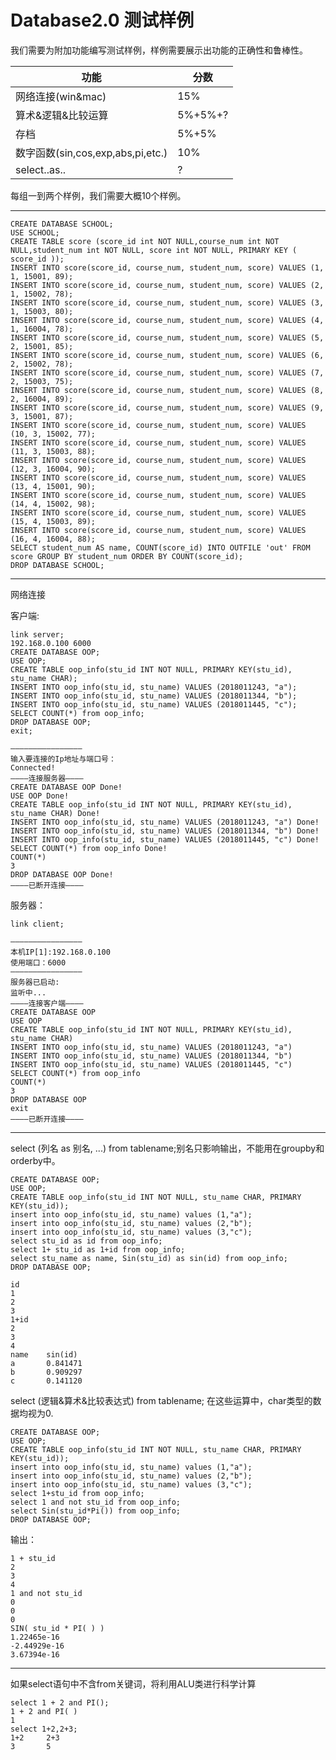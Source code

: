 # Database2.0 测试样例

我们需要为附加功能编写测试样例，样例需要展示出功能的正确性和鲁棒性。

| 功能                              | 分数    |
| --------------------------------- | ------- |
| 网络连接(win&mac)                 | 15%     |
| 算术&逻辑&比较运算                | 5%+5%+? |
| 存档                              | 5%+5%   |
| 数字函数(sin,cos,exp,abs,pi,etc.) | 10%     |
| select..as..                      | ?       |

每组一到两个样例，我们需要大概10个样例。

---

```mysql
CREATE DATABASE SCHOOL;
USE SCHOOL;
CREATE TABLE score (score_id int NOT NULL,course_num int NOT NULL,student_num int NOT NULL, score int NOT NULL, PRIMARY KEY ( score_id ));
INSERT INTO score(score_id, course_num, student_num, score) VALUES (1, 1, 15001, 89);
INSERT INTO score(score_id, course_num, student_num, score) VALUES (2, 1, 15002, 78);
INSERT INTO score(score_id, course_num, student_num, score) VALUES (3, 1, 15003, 80);
INSERT INTO score(score_id, course_num, student_num, score) VALUES (4, 1, 16004, 78);
INSERT INTO score(score_id, course_num, student_num, score) VALUES (5, 2, 15001, 85);
INSERT INTO score(score_id, course_num, student_num, score) VALUES (6, 2, 15002, 78);
INSERT INTO score(score_id, course_num, student_num, score) VALUES (7, 2, 15003, 75);
INSERT INTO score(score_id, course_num, student_num, score) VALUES (8, 2, 16004, 89);
INSERT INTO score(score_id, course_num, student_num, score) VALUES (9, 3, 15001, 87);
INSERT INTO score(score_id, course_num, student_num, score) VALUES (10, 3, 15002, 77);
INSERT INTO score(score_id, course_num, student_num, score) VALUES (11, 3, 15003, 88);
INSERT INTO score(score_id, course_num, student_num, score) VALUES (12, 3, 16004, 90);
INSERT INTO score(score_id, course_num, student_num, score) VALUES (13, 4, 15001, 90);
INSERT INTO score(score_id, course_num, student_num, score) VALUES (14, 4, 15002, 98);
INSERT INTO score(score_id, course_num, student_num, score) VALUES (15, 4, 15003, 89);
INSERT INTO score(score_id, course_num, student_num, score) VALUES (16, 4, 16004, 88);
SELECT student_num AS name, COUNT(score_id) INTO OUTFILE 'out' FROM score GROUP BY student_num ORDER BY COUNT(score_id);
DROP DATABASE SCHOOL;
```
---

网络连接

客户端:

```mysql
link server;
192.168.0.100 6000
CREATE DATABASE OOP;
USE OOP;
CREATE TABLE oop_info(stu_id INT NOT NULL, PRIMARY KEY(stu_id), stu_name CHAR);
INSERT INTO oop_info(stu_id, stu_name) VALUES (2018011243, "a");
INSERT INTO oop_info(stu_id, stu_name) VALUES (2018011344, "b");
INSERT INTO oop_info(stu_id, stu_name) VALUES (2018011445, "c");
SELECT COUNT(*) from oop_info;
DROP DATABASE OOP;
exit;
```

```mysql
————————————————
输入要连接的Ip地址与端口号：
Connected!
————连接服务器————
CREATE DATABASE OOP Done!
USE OOP Done!
CREATE TABLE oop_info(stu_id INT NOT NULL, PRIMARY KEY(stu_id), stu_name CHAR) Done!
INSERT INTO oop_info(stu_id, stu_name) VALUES (2018011243, "a") Done!
INSERT INTO oop_info(stu_id, stu_name) VALUES (2018011344, "b") Done!
INSERT INTO oop_info(stu_id, stu_name) VALUES (2018011445, "c") Done!
SELECT COUNT(*) from oop_info Done!
COUNT(*)
3
DROP DATABASE OOP Done!
————已断开连接————
```
服务器：

```mysql
link client;
```

```mysql
————————————————
本机IP[1]:192.168.0.100
使用端口：6000
————————————————
服务器已启动:
监听中...
————连接客户端————
CREATE DATABASE OOP
USE OOP
CREATE TABLE oop_info(stu_id INT NOT NULL, PRIMARY KEY(stu_id), stu_name CHAR)
INSERT INTO oop_info(stu_id, stu_name) VALUES (2018011243, "a")
INSERT INTO oop_info(stu_id, stu_name) VALUES (2018011344, "b")
INSERT INTO oop_info(stu_id, stu_name) VALUES (2018011445, "c")
SELECT COUNT(*) from oop_info
COUNT(*)
3
DROP DATABASE OOP
exit
————已断开连接————
```
---

select (列名 as 别名, ...) from tablename;别名只影响输出，不能用在groupby和orderby中。

```mysql
CREATE DATABASE OOP;
USE OOP;
CREATE TABLE oop_info(stu_id INT NOT NULL, stu_name CHAR, PRIMARY KEY(stu_id));
insert into oop_info(stu_id, stu_name) values (1,"a");
insert into oop_info(stu_id, stu_name) values (2,"b");
insert into oop_info(stu_id, stu_name) values (3,"c");
select stu_id as id from oop_info;
select 1+ stu_id as 1+id from oop_info;
select stu_name as name, Sin(stu_id) as sin(id) from oop_info;
DROP DATABASE OOP;
```

```mysql
id
1
2
3
1+id
2
3
4
name    sin(id)
a       0.841471
b       0.909297
c       0.141120
```


select (逻辑&算术&比较表达式) from tablename; 在这些运算中，char类型的数据均视为0.

```mysql
CREATE DATABASE OOP;
USE OOP;
CREATE TABLE oop_info(stu_id INT NOT NULL, stu_name CHAR, PRIMARY KEY(stu_id));
insert into oop_info(stu_id, stu_name) values (1,"a");
insert into oop_info(stu_id, stu_name) values (2,"b");
insert into oop_info(stu_id, stu_name) values (3,"c");
select 1+stu_id from oop_info;
select 1 and not stu_id from oop_info;
select Sin(stu_id*Pi()) from oop_info;
DROP DATABASE OOP;
```

输出：

```mysql
1 + stu_id
2
3
4
1 and not stu_id
0
0
0
SIN( stu_id * PI( ) )
1.22465e-16
-2.44929e-16
3.67394e-16
```
---

如果select语句中不含from关键词，将利用ALU类进行科学计算

```mysql
select 1 + 2 and PI();
1 + 2 and PI( )
1
select 1+2,2+3;
1+2     2+3
3       5
```


